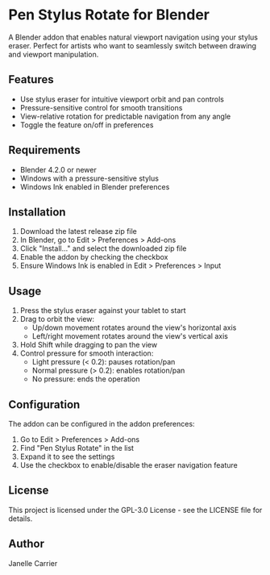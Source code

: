 # Pen Stylus Rotate for Blender

A Blender addon that enables natural viewport navigation using your stylus eraser. Perfect for artists who want to seamlessly switch between drawing and viewport manipulation.

## Features

- Use stylus eraser for intuitive viewport orbit and pan controls
- Pressure-sensitive control for smooth transitions
- View-relative rotation for predictable navigation from any angle
- Toggle the feature on/off in preferences

## Requirements

- Blender 4.2.0 or newer
- Windows with a pressure-sensitive stylus
- Windows Ink enabled in Blender preferences

## Installation

1. Download the latest release zip file
2. In Blender, go to Edit > Preferences > Add-ons
3. Click "Install..." and select the downloaded zip file
4. Enable the addon by checking the checkbox
5. Ensure Windows Ink is enabled in Edit > Preferences > Input

## Usage

1. Press the stylus eraser against your tablet to start
2. Drag to orbit the view:
   - Up/down movement rotates around the view's horizontal axis
   - Left/right movement rotates around the view's vertical axis
3. Hold Shift while dragging to pan the view
4. Control pressure for smooth interaction:
   - Light pressure (< 0.2): pauses rotation/pan
   - Normal pressure (> 0.2): enables rotation/pan
   - No pressure: ends the operation

## Configuration

The addon can be configured in the addon preferences:
1. Go to Edit > Preferences > Add-ons
2. Find "Pen Stylus Rotate" in the list
3. Expand it to see the settings
4. Use the checkbox to enable/disable the eraser navigation feature

## License

This project is licensed under the GPL-3.0 License - see the LICENSE file for details.

## Author

Janelle Carrier 